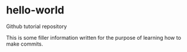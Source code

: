 # hello-world
Github tutorial repository

This is some filler information written for the purpose of learning how to make commits.

